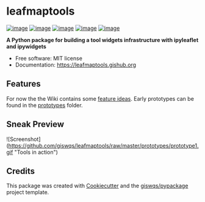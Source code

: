 # leafmaptools


[![image](https://img.shields.io/pypi/v/leafmaptools.svg)](https://pypi.python.org/pypi/leafmaptools)
[![image](https://img.shields.io/conda/vn/conda-forge/leafmaptools.svg)](https://anaconda.org/conda-forge/leafmaptools)
[![image](https://github.com/giswqs/leafmaptools/workflows/docs/badge.svg)](https://leafmaptools.gishub.org)
[![image](https://github.com/giswqs/leafmaptools/workflows/build/badge.svg)](https://github.com/giswqs/leafmaptools/actions?query=workflow%3Abuild)
[![image](https://img.shields.io/badge/License-MIT-yellow.svg)](https://opensource.org/licenses/MIT)


**A Python package for building a tool widgets infrastructure with ipyleaflet and ipywidgets**


-   Free software: MIT license
-   Documentation: https://leafmaptools.gishub.org
    

## Features

For now the the Wiki contains some [feature ideas](https://github.com/giswqs/leafmaptools/wiki/Feature-ideas). Early prototypes can be found in the [prototypes](https://github.com/giswqs/leafmaptools/tree/master/prototypes) folder.


## Sneak Preview

![Screenshot](https://github.com/giswqs/leafmaptools/raw/master/prototypes/prototype1.gif \"Tools in action\")


## Credits

This package was created with [Cookiecutter](https://github.com/cookiecutter/cookiecutter) and the [giswqs/pypackage](https://github.com/giswqs/pypackage) project template.
